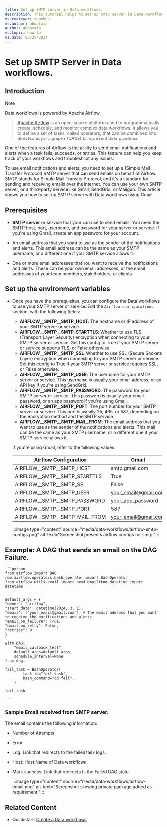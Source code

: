 ```yaml
---
title: Set up SMTP server in Data workflows.
description: This tutorial helps to set up smtp server in Data workflows.
ms.reviewer: xupxhou
ms.author: abnarain
author: abnarain
ms.topic: how-to
ms.date: 03/25/2024
---
```


# Set up SMTP Server in Data workflows.

## Introduction

> [!NOTE]
> Data workflows is powered by Apache Airflow.

> [Apache Airflow](https://airflow.apache.org/) is an open-source platform used to programmatically create, schedule, and monitor complex data workflows. It allows you to define a set of tasks, called operators, that can be combined into directed acyclic graphs (DAGs) to represent data pipelines.

One of the features of Airflow is the ability to send email notifications and alerts when a task fails, succeeds, or retries. This feature can help you keep track of your workflows and troubleshoot any issues.

To use email notifications and alerts, you need to set up a (Simple Mail Transfer Protocol) SMTP server that can send emails on behalf of Airflow. SMTP stands for Simple Mail Transfer Protocol, and it's a standard for sending and receiving emails over the internet. You can use your own SMTP server, or a third-party service like Gmail, SendGrid, or Mailgun. This article shows you how to set up SMTP server with Data workflows using Gmail.

## Prerequisites

* **SMTP server** or service that your can use to send emails.  You need the SMTP host, port, username, and password for your server or service. If you're using Gmail, create an app password for your account.

* An email address that you want to use as the sender of the notifications and alerts. This email address can be the same as your SMTP username, or a different one if your SMTP service allows it.

* One or more email addresses that you want to receive the notifications and alerts. These can be your own email addresses, or the email addresses of your team members, stakeholders, or clients.

## Set up the environment variables

* Once you have the prerequisites, you can configure the Data workflows to use your SMTP server or service. Edit the `Airflow configurations` section, with the following fields:

    * **AIRFLOW__SMTP__SMTP_HOST**: The hostname or IP address of your SMTP server or service.
    * **AIRFLOW__SMTP__SMTP_STARTTLS**: Whether to use TLS (Transport Layer Security) encryption when connecting to your SMTP server or service. Set this config to True if your SMTP server or service supports TLS, or False otherwise.
    * **AIRFLOW__SMTP__SMTP_SSL**: Whether to use SSL (Secure Sockets Layer) encryption when connecting to your SMTP server or service. Set this config to True if your SMTP server or service requires SSL, or False otherwise.
    * **AIRFLOW__SMTP__SMTP_USER**: The username for your SMTP server or service. This username is usually your email address, or an API key if you're using SendGrid.
    * **AIRFLOW__SMTP__SMTP_PASSWORD**: The password for your SMTP server or service. This password is usually your email password, or an app password if you're using Gmail.
    * **AIRFLOW__SMTP__SMTP_PORT**: The port number for your SMTP server or service. This port is usually 25, 465, or 587, depending on the encryption method and the SMTP service.
    * **AIRFLOW__SMTP__SMTP_MAIL_FROM**: The email address that you want to use as the sender of the notifications and alerts. This mail can be the same as your SMTP username, or a different one if your SMTP service allows it.

    If you're using Gmail, refer to the following values.

    | Airflow Configuration           | Gmail                   |
    |---------------------------------|-------------------------|
    | AIRFLOW__SMTP__SMTP_HOST        | smtp.gmail.com          |
    | AIRFLOW__SMTP__SMTP_STARTTLS    | True                    |
    | AIRFLOW__SMTP__SMTP_SSL         | False                   |
    | AIRFLOW__SMTP__SMTP_USER        | your_email@gmail.com    |
    | AIRFLOW__SMTP__SMTP_PASSWORD    | your_app_password       |
    | AIRFLOW__SMTP__SMTP_PORT        | 587                     |
    | AIRFLOW__SMTP__SMTP_MAIL_FROM   | your_email@gmail.com    |

    :::image type="content" source="media/data-workflows/airflow-smtp-configs.png" alt-text="Screenshot presents airflow configs for smtp.":::


## Example: A DAG that sends an email on the DAG Failure.

    ```python
    from airflow import DAG
    rom airflow.operators.bash_operator import BashOperator
    from airflow.utils.email import send_emailfrom datetime import datetime


    default_args = {
    "owner": "airflow",
    "start_date": datetime(2024, 3, 1),
    "email": ["your_email@gmail.com"], # The email address that you want to receive the notifications and alerts
    "email_on_failure": True,
    "email_on_retry": False,
    "retries": 0
    }

    with DAG(
        "email_callback_test",
        default_args=default_args,
        schedule_interval=None
    ) as dag:

    fail_task = BashOperator(
            task_id="fail_task",
            bash_command="cd fail",
        )

    fail_task

    ```

### Sample Email received from SMTP server.

The email contains the following information:
* Number of Attempts
* Error
* Log: Link that redirects to the failed task logs.
* Host: Host Name of Data workflows
* Mark success: Link that redirects to the Failed DAG state.

    :::image type="content" source="media/data-workflows/airflow-email.png" alt-text="Screenshot showing private package added as requirement.":::

## Related Content

* Quickstart: [Create a Data workflows](../data-factory/create-data-workflows.md).
